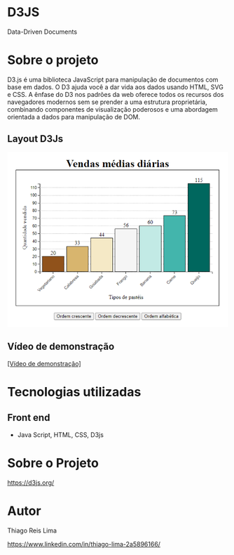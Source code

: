 # D3JS
  Data-Driven Documents

# Sobre o projeto
  D3.js é uma biblioteca JavaScript para manipulação de documentos com base em dados. O D3 ajuda você a dar vida aos dados usando HTML,     SVG e CSS. A ênfase do D3 nos padrões da web oferece todos os recursos dos navegadores modernos sem se prender a uma estrutura           proprietária, combinando componentes de visualização poderosos e uma abordagem orientada a dados para manipulação de DOM.

## Layout D3Js
![Mobile 1](https://github.com/Thiago771414/imagensProjetos/blob/main/slices/mobile/D3Js.png)

## Vídeo de demonstração
[[Vídeo de demonstração]](https://youtu.be/ErXcTz06yUo)

# Tecnologias utilizadas

## Front end
- Java Script, HTML, CSS, D3js

# Sobre o Projeto
https://d3js.org/

# Autor

Thiago Reis Lima

https://www.linkedin.com/in/thiago-lima-2a5896166/
